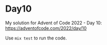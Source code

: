 # Day10

My solution for Advent of Code 2022 - Day 10: https://adventofcode.com/2022/day/10

Use `mix test` to run the code.
